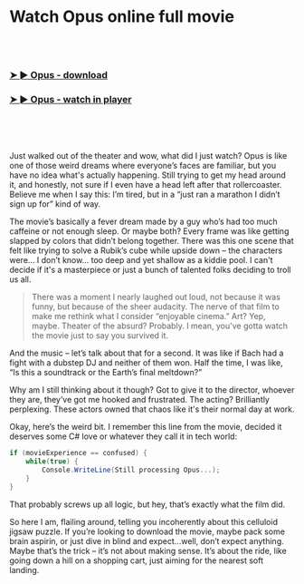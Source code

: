 <h1>Watch Opus online full movie</h1>


<br><br>

<h3><a href="https://Andys-calnouthoughstar1979.github.io/khsturhzwn/">➤ ► Opus - download</a></h3> 
<h3><a href="https://Andys-calnouthoughstar1979.github.io/khsturhzwn/">➤ ► Opus - watch in player</a></h3>


<br><br><br>


Just walked out of the theater and wow, what did I just watch? Opus is like one of those weird dreams where everyone’s faces are familiar, but you have no idea what's actually happening. Still trying to get my head around it, and honestly, not sure if I even have a head left after that rollercoaster. Believe me when I say this: I’m tired, but in a “just ran a marathon I didn’t sign up for” kind of way.

The movie’s basically a fever dream made by a guy who’s had too much caffeine or not enough sleep. Or maybe both? Every frame was like getting slapped by colors that didn’t belong together. There was this one scene that felt like trying to solve a Rubik’s cube while upside down – the characters were... I don’t know… too deep and yet shallow as a kiddie pool. I can't decide if it's a masterpiece or just a bunch of talented folks deciding to troll us all.

> There was a moment I nearly laughed out loud, not because it was funny, but because of the sheer audacity. The nerve of that film to make me rethink what I consider “enjoyable cinema.” Art? Yep, maybe. Theater of the absurd? Probably. I mean, you've gotta watch the movie just to say you survived it.

And the music – let’s talk about that for a second. It was like if Bach had a fight with a dubstep DJ and neither of them won. Half the time, I was like, “Is this a soundtrack or the Earth’s final meltdown?”

Why am I still thinking about it though? Got to give it to the director, whoever they are, they’ve got me hooked and frustrated. The acting? Brilliantly perplexing. These actors owned that chaos like it's their normal day at work.

Okay, here’s the weird bit. I remember this line from the movie, decided it deserves some C# love or whatever they call it in tech world:

```csharp
if (movieExperience == confused) {
    while(true) {
        Console.WriteLine(Still processing Opus...);
    }
}
```

That probably screws up all logic, but hey, that’s exactly what the film did.

So here I am, flailing around, telling you incoherently about this celluloid jigsaw puzzle. If you’re looking to download the movie, maybe pack some brain aspirin, or just dive in blind and expect...well, don’t expect anything. Maybe that’s the trick – it’s not about making sense. It’s about the ride, like going down a hill on a shopping cart, just aiming for the nearest soft landing.
